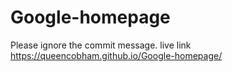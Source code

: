 # Google-homepage

Please ignore the commit message.
live link https://queencobham.github.io/Google-homepage/
